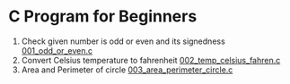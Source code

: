 # C Program for Beginners
1. Check given number is odd or even and its signedness [001_odd_or_even.c](https://github.com/srsaidas/c_program_example/blob/master/001_odd_or_even.c)
2. Convert Celsius temperature to fahrenheit [002_temp_celsius_fahren.c](https://github.com/srsaidas/c_program_example/blob/master/002_temp_celsius_fahren.c)
3.  Area and Perimeter of circle [003_area_perimeter_circle.c](https://github.com/srsaidas/c_program_example/blob/master/003_area_perimeter_circle.c)

